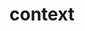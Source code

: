 <!--
 * @Author: shgopher shgopher@gmail.com
 * @Date: 2022-11-17 20:40:42
 * @LastEditors: shgopher shgopher@gmail.com
 * @LastEditTime: 2023-02-14 19:13:23
 * @FilePath: /GOFamily/并发/context/README.md
 * @Description: 
 * 
 * Copyright (c) 2023 by ${git_name_email}, All Rights Reserved. 
-->
# context
